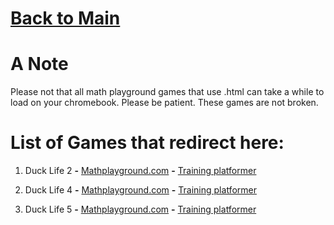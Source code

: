 # [Back to Main](/../main/README.md)

# A Note

Please not that all math playground games that use .html can take a while to load on your chromebook. Please be patient. These games are not broken.

# List of Games that redirect here:

1. Duck Life 2 **-** <a href="https://www.mathplayground.com/duck2/index.html">Mathplayground.com</a> **-** [Training platformer](/../main/Categories/Platform.md)
   
2. Duck Life 4 **-** <a href="https://www.mathplayground.com/duck4/index.html">Mathplayground.com</a> **-** [Training platformer](/../main/Categories/Platform.md) 
  
3. Duck Life 5 **-** <a href="https://www.mathplayground.com/duck5/index.html">Mathplayground.com</a> **-** [Training platformer](/../main/Categories/Platform.md) 
